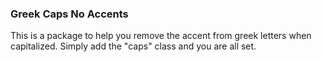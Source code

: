 ### Greek Caps No Accents

This is a package to help you remove the accent from greek letters when capitalized.
Simply add the "caps" class and you are all set.

